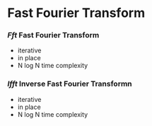 # Fast Fourier Transform

### *Fft* Fast Fourier Transform
* iterative
* in place
* N log N time complexity

### *Ifft* Inverse Fast Fourier Transformn
* iterative
* in place
* N log N time complexity
